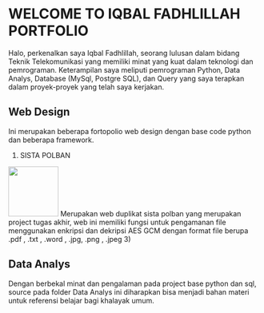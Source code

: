 # WELCOME TO IQBAL FADHLILLAH PORTFOLIO
Halo, perkenalkan saya Iqbal Fadhlillah, seorang lulusan dalam bidang Teknik Telekomunikasi yang memiliki minat yang kuat dalam teknologi dan pemrograman. Keterampilan saya meliputi pemrograman Python, Data Analys, Database (MySql, Postgre SQL), dan Query yang saya terapkan dalam proyek-proyek yang telah saya kerjakan.

## Web Design
Ini merupakan beberapa fortopolio web design dengan base code python dan beberapa framework. 
1) SISTA POLBAN
<img src="https://ibb.co/ctgxLFJ" style="height: 100px; width:100px;"/>
Merupakan web duplikat sista polban yang merupakan project tugas akhir, web ini memiliki fungsi untuk pengamanan file menggunakan enkripsi dan dekripsi AES GCM dengan format file berupa .pdf , .txt , .word , .jpg, .png , .jpeg
3) 

## Data Analys
Dengan berbekal minat dan pengalaman pada project base python dan sql, source pada folder Data Analys ini diharapkan bisa menjadi bahan materi untuk referensi belajar bagi khalayak umum. 

